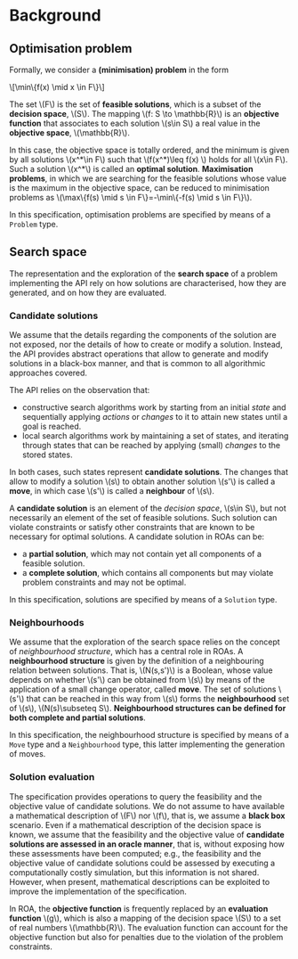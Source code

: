 <!--
SPDX-FileCopyrightText: © 2025 Authors of the ROAR-NET API Specification <https://github.com/roar-net/roar-net-api-spec/blob/main/AUTHORS>

SPDX-License-Identifier: CC-BY-4.0
-->

# Background

## Optimisation problem

Formally, we consider a **(minimisation) problem** in the form

\\[\min\\{f(x) \mid x \in F\\}\\]

The set \\(F\\) is the set of **feasible solutions**, which is a
subset of the **decision space**, \\(S\\). The mapping \\(f: S \to
\mathbb{R}\\) is an **objective function** that associates to each
solution \\(s\in S\\) a real value in the **objective space**,
\\(\mathbb{R}\\).

<!--The image of \\(F\\) under \\(f\\) is the image of the feasible
solutions in the objective space. -->

In this case, the objective space is totally ordered, and the minimum
is given by all solutions \\(x^\*\in F\\) such that \\(f(x^\*)\leq
f(x) \\) holds for all \\(x\in F\\).  Such a solution \\(x^\*\\) is
called an **optimal solution**.  **Maximisation problems**, in which
we are searching for the feasible solutions whose value is the maximum
in the objective space, can be reduced to minimisation problems as
\\(\max\\{f(s) \mid s \in F\\}=-\min\\{-f(s) \mid s \in F\\}\\).

In this specification, optimisation problems are specified by means of
a `Problem` type.

## Search space

The representation and the exploration of the **search space** of a
problem implementing the API rely on how solutions are characterised,
how they are generated, and on how they are evaluated.

### Candidate solutions

We assume that the details regarding the components of the solution
are not exposed, nor the details of how to create or modify a
solution. Instead, the API provides abstract operations that allow to
generate and modify solutions in a black-box manner, and that is
common to all algorithmic approaches covered.

The API relies on the observation that:

- constructive search algorithms work by starting from an initial
  *state* and sequentially applying *actions* or *changes* to it to
  attain new states until a goal is reached.
- local search algorithms work by maintaining a set of states, and
  iterating through states that can be reached by applying (small)
  *changes* to the stored states.

In both cases, such states represent **candidate solutions**. The
changes that allow to modify a solution \\(s\\) to obtain another
solution \\(s'\\) is called a **move**, in which case \\(s'\\) is
called a **neighbour** of \\(s\\).

A **candidate solution** is an element of the *decision space*,
\\(s\in S\\), but not necessarily an element of the set of feasible
solutions. Such solution can violate constraints or satisfy other
constraints that are known to be necessary for optimal solutions. A
candidate solution in ROAs can be:

- a **partial solution**, which may not contain yet all components of
  a feasible solution.
- a **complete solution**, which contains all components but may
  violate problem constraints and may not be optimal.

<!-- TODO: introduce here the notions of feasible/infeasible and
valid/invalid solutions? -->

In this specification, solutions are specified by means of a
`Solution` type.

### Neighbourhoods

We assume that the exploration of the search space relies on the
concept of *neighbourhood structure*, which has a central role in
ROAs. A **neighbourhood structure** is given by the definition of a
neighbouring relation between solutions. That is, \\(N(s,s')\\) is a
Boolean, whose value depends on whether \\(s'\\) can be obtained from
\\(s\\) by means of the application of a small change operator, called
**move**. The set of solutions \\(s'\\) that can be reached in this
way from \\(s\\) forms the **neighbourhood** set of \\(s\\),
\\(N(s)\subseteq S\\). **Neighbourhood structures can be defined for
both complete and partial solutions**.

In this specification, the neighbourhood structure is specified by
means of a `Move` type and a `Neighbourhood` type, this latter
implementing the generation of moves.

### Solution evaluation

The specification provides operations to query the feasibility and the
objective value of candidate solutions.  We do not assume to have
available a mathematical description of \\(F\\) nor \\(f\\), that is,
we assume a **black box** scenario. Even if a mathematical description
of the decision space is known, we assume that the feasibility and the
objective value of **candidate solutions are assessed in an oracle
manner**, that is, without exposing how these assessments have been
computed; e.g., the feasibility and the objective value of candidate
solutions could be assessed by executing a computationally costly
simulation, but this information is not shared.  However, when
present, mathematical descriptions can be exploited to improve the
implementation of the specification.

In ROA, the **objective function** is frequently replaced by an
**evaluation function** \\(g\\), which is also a mapping of the
decision space \\(S\\) to a set of real numbers \\(\mathbb{R}\\). The
evaluation function can account for the objective function but also
for penalties due to the violation of the problem constraints.
